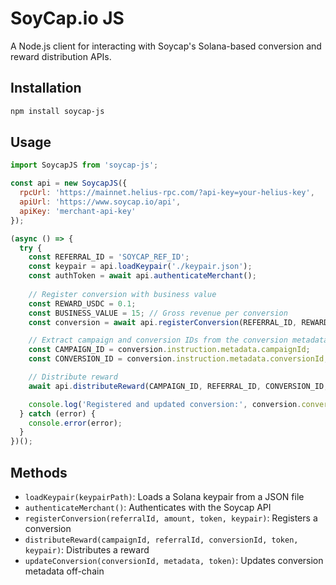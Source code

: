 # SoyCap.io JS

A Node.js client for interacting with Soycap's Solana-based conversion and reward distribution APIs.

## Installation

```bash
npm install soycap-js
```

## Usage

```js
import SoycapJS from 'soycap-js';

const api = new SoycapJS({
  rpcUrl: 'https://mainnet.helius-rpc.com/?api-key=your-helius-key',
  apiUrl: 'https://www.soycap.io/api',
  apiKey: 'merchant-api-key'
});

(async () => {
  try {
    const REFERRAL_ID = 'SOYCAP_REF_ID';
    const keypair = api.loadKeypair('./keypair.json');
    const authToken = await api.authenticateMerchant();
    
    // Register conversion with business value
    const REWARD_USDC = 0.1;
    const BUSINESS_VALUE = 15; // Gross revenue per conversion
    const conversion = await api.registerConversion(REFERRAL_ID, REWARD_USDC, BUSINESS_VALUE, authToken, keypair);

    // Extract campaign and conversion IDs from the conversion metadata
    const CAMPAIGN_ID = conversion.instruction.metadata.campaignId;
    const CONVERSION_ID = conversion.instruction.metadata.conversionId;

    // Distribute reward
    await api.distributeReward(CAMPAIGN_ID, REFERRAL_ID, CONVERSION_ID, authToken, keypair);

    console.log('Registered and updated conversion:', conversion.conversion);
  } catch (error) {
    console.error(error);
  }
})();
```

## Methods

-   `loadKeypair(keypairPath)`: Loads a Solana keypair from a JSON file
-   `authenticateMerchant()`: Authenticates with the Soycap API
-   `registerConversion(referralId, amount, token, keypair)`: Registers a conversion
-   `distributeReward(campaignId, referralId, conversionId, token, keypair)`: Distributes a reward
-   `updateConversion(conversionId, metadata, token)`: Updates conversion metadata off-chain